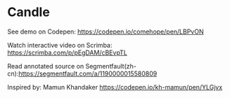 # Candle

See demo on Codepen: https://codepen.io/comehope/pen/LBPvON

Watch interactive video on Scrimba: https://scrimba.com/p/pEgDAM/cBEvpTL

Read annotated source on Segmentfault(zh-cn):https://segmentfault.com/a/1190000015580809

Inspired by: Mamun Khandaker https://codepen.io/kh-mamun/pen/YLGjvx
